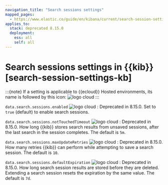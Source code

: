 ```yaml
---
navigation_title: "Search sessions settings"
mapped_pages:
  - https://www.elastic.co/guide/en/kibana/current/search-session-settings-kb.html
applies_to:
  stack: deprecated 8.15.0
  deployment:
    ess: all
    self: all
---
```


# Search sessions settings in {{kib}} [search-session-settings-kb]

:::{note}
If a setting is applicable to {{ecloud}} Hosted environments, its name is followed by this icon: ![logo cloud](https://doc-icons.s3.us-east-2.amazonaws.com/logo_cloud.svg "Supported on Elastic Cloud Hosted")
:::

`data.search.sessions.enabled` ![logo cloud](https://doc-icons.s3.us-east-2.amazonaws.com/logo_cloud.svg "Supported on {{ess}}")
:   Deprecated in 8.15.0. Set to `true` (default) to enable search sessions.

`data.search.sessions.notTouchedTimeout` ![logo cloud](https://doc-icons.s3.us-east-2.amazonaws.com/logo_cloud.svg "Supported on {{ess}}")
:   Deprecated in 8.15.0. How long {{kib}} stores search results from unsaved sessions, after the last search in the session completes. The default is `5m`.

`data.search.sessions.maxUpdateRetries` ![logo cloud](https://doc-icons.s3.us-east-2.amazonaws.com/logo_cloud.svg "Supported on {{ess}}")
:   Deprecated in 8.15.0. How many retries {{kib}} can perform while attempting to save a search session. The default is `10`.

`data.search.sessions.defaultExpiration` ![logo cloud](https://doc-icons.s3.us-east-2.amazonaws.com/logo_cloud.svg "Supported on {{ess}}")
:   Deprecated in 8.15.0. How long search session results are stored before they are deleted. Extending a search session resets the expiration by the same value. The default is `7d`.


